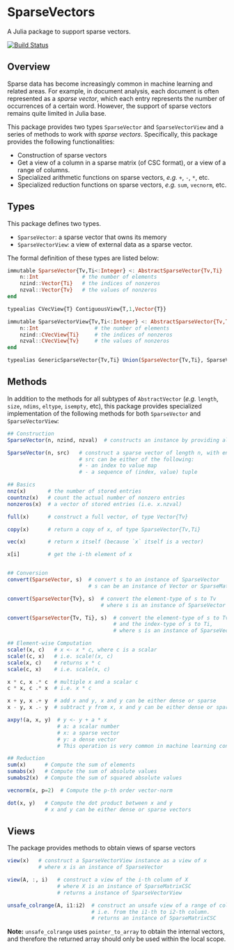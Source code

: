 # SparseVectors

A Julia package to support sparse vectors.

[![Build Status](https://travis-ci.org/lindahua/SparseVectors.jl.svg?branch=master)](https://travis-ci.org/lindahua/SparseVectors.jl)

## Overview

Sparse data has become increasingly common in machine learning and related areas. For example, in document analysis, each document is often represented as a *sparse vector*, which each entry represents the number of occurrences of a certain word. However, the support of sparse vectors remains quite limited in Julia base.

This package provides two types ``SparseVector`` and ``SparseVectorView`` and a series of methods to work with *sparse vectors*. Specifically, this package provides the following functionalities:

- Construction of sparse vectors
- Get a view of a column in a sparse matrix (of CSC format), or a view of a range of columns.
- Specialized arithmetic functions on sparse vectors, *e.g.* ``+``, ``-``, ``*``, etc.
- Specialized reduction functions on sparse vectors, *e.g.* ``sum``, ``vecnorm``, etc.


## Types

This package defines two types.

- ``SparseVector``: a sparse vector that owns its memory
- ``SparseVectorView``: a view of external data as a sparse vector.

The formal definition of these types are listed below:

```julia
immutable SparseVector{Tv,Ti<:Integer} <: AbstractSparseVector{Tv,Ti}
    n::Int              # the number of elements
    nzind::Vector{Ti}   # the indices of nonzeros
    nzval::Vector{Tv}   # the values of nonzeros
end

typealias CVecView{T} ContiguousView{T,1,Vector{T}}

immutable SparseVectorView{Tv,Ti<:Integer} <: AbstractSparseVector{Tv,Ti}
    n::Int                  # the number of elements
    nzind::CVecView{Ti}     # the indices of nonzeros
    nzval::CVecView{Tv}     # the values of nonzeros
end

typealias GenericSparseVector{Tv,Ti} Union(SparseVector{Tv,Ti}, SparseVectorView{Tv,Ti})
```

## Methods

In addition to the methods for all subtypes of ``AbstractVector`` (*e.g.* ``length``, ``size``, ``ndims``, ``eltype``, ``isempty``, etc), this package provides specialized implementation of the following methods for both ``SparseVector`` and ``SparseVectorView``:

```julia
## Construction
SparseVector(n, nzind, nzval)  # constructs an instance by providing all fields

SparseVector(n, src)   # construct a sparse vector of length n, with entries from src
                       # src can be either of the following:
                       # - an index to value map
                       # - a sequence of (index, value) tuple

## Basics
nnz(x)       # the number of stored entries
countnz(x)   # count the actual number of nonzero entries
nonzeros(x)  # a vector of stored entries (i.e. x.nzval)

full(x)      # construct a full vector, of type Vector{Tv}

copy(x)      # return a copy of x, of type SparseVector{Tv,Ti}

vec(x)       # return x itself (because `x` itself is a vector)

x[i]         # get the i-th element of x


## Conversion
convert(SparseVector, s)  # convert s to an instance of SparseVector
                          # s can be an instance of Vector or SparseMatrixCSC

convert(SparseVector{Tv}, s)  # convert the element-type of s to Tv
                              # where s is an instance of SparseVector

convert(SparseVector{Tv, Ti}, s)  # convert the element-type of s to Tv,
                                  # and the index-type of s to Ti,
                                  # where s is an instance of SparseVector

## Element-wise Computation
scale!(x, c)   # x <- x * c, where c is a scalar
scale!(c, x)   # i.e. scale!(x, c)
scale(x, c)    # returns x * c
scale(c, x)    # i.e. scale(x, c)

x * c, x .* c  # multiple x and a scalar c
c * x, c .* x  # i.e. x * c

x + y, x .+ y  # add x and y, x and y can be either dense or sparse
x - y, x .- y  # subtract y from x, x and y can be either dense or sparse

axpy!(a, x, y)  # y <- y + a * x
                # a: a scalar number
                # x: a sparse vector
                # y: a dense vector
                # This operation is very common in machine learning context

## Reduction
sum(x)      # Compute the sum of elements
sumabs(x)   # Compute the sum of absolute values
sumabs2(x)  # Compute the sum of squared absolute values

vecnorm(x, p=2)  # Compute the p-th order vector-norm

dot(x, y)   # Compute the dot product between x and y
            # x and y can be either dense or sparse vectors
```

## Views

The package provides methods to obtain views of sparse vectors

```julia
view(x)   # construct a SparseVectorView instance as a view of x
          # where x is an instance of SparseVector

view(A, :, i)   # construct a view of the i-th column of X
                # where X is an instance of SparseMatrixCSC
                # returns a instance of SparseVectorView

unsafe_colrange(A, i1:i2)  # construct an unsafe view of a range of columns
                           # i.e. from the i1-th to i2-th column.
                           # returns an instance of SparseMatrixCSC
```

**Note:** `unsafe_colrange` uses ``pointer_to_array`` to obtain the internal vectors, and therefore the returned array should only be used within the local scope.
